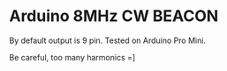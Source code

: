 # Arduino 8MHz CW BEACON

By default output is 9 pin. Tested on Arduino Pro Mini.

Be careful, too many harmonics =]
